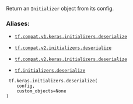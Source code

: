 Return an  `Initializer`  object from its config.



### Aliases:

- [ `tf.compat.v1.keras.initializers.deserialize` ](/api_docs/python/tf/keras/initializers/deserialize)

- [ `tf.compat.v2.initializers.deserialize` ](/api_docs/python/tf/keras/initializers/deserialize)

- [ `tf.compat.v2.keras.initializers.deserialize` ](/api_docs/python/tf/keras/initializers/deserialize)

- [ `tf.initializers.deserialize` ](/api_docs/python/tf/keras/initializers/deserialize)



```
 tf.keras.initializers.deserialize(
    config,
    custom_objects=None
)
 
```

